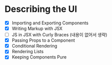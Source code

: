 # Describing the UI

- [x] Importing and Exporting Components
- [x] Writing Markup with JSX
- [ ] JS in JSX with Curly Braces (내용이 없어서 생략)
- [x] Passing Props to a Component
- [x] Conditional Rendering
- [x] Rendering Lists
- [x] Keeping Components Pure